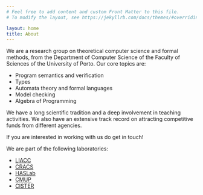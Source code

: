 ```yaml
---
# Feel free to add content and custom Front Matter to this file.
# To modify the layout, see https://jekyllrb.com/docs/themes/#overriding-theme-defaults

layout: home
title: About
---
```



<!--   <h1 class="intro-title--">
    About
  </h1>
 -->

We are a research group on theoretical computer science and formal methods, from the Department of Computer Science of the Faculty of Sciences of the University of Porto. Our core topics are:

   - Program semantics and verification
   - Types
   - Automata theory and formal languages
   - Model checking
   - Algebra of Programming

We have a long scientific tradition and a deep involvement in teaching activities. We also have an
extensive track record on attracting competitive funds from different
agencies. 

If you are interested in working with us do get in touch! 
<!-- The summing
picture of all our research is given by the diagram below - 
which every computer scientist knows.
 -->
We are part of the following laboratories:

 - [LIACC](https://liacc.fe.up.pt)
 - [CRACS](https://www.inesctec.pt/en/centres/cracs)
 - [HASLab](https://www.inesctec.pt/en/centres/haslab)
 - [CMUP](https://www.cmup.pt)
 - [CISTER](https://cister-labs.pt)
